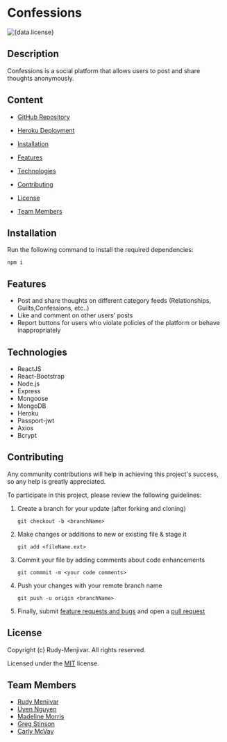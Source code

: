 # Confessions
![{data.license}](https://shields.io/badge/license-MIT-green)


## Description
Confessions is a social platform that allows users to post and share thoughts anonymously.


## Content

* [GitHub Repository](https://github.com/Rudy-Menjivar/confessions/)

* [Heroku Deployment](https://app-confessions.herokuapp.com/)

* [Installation](#installation)

* [Features](#features)

* [Technologies](#technologies)

* [Contributing](#contributing)

* [License](#license)

* [Team Members](#team-members)


## Installation

Run the following command to install the required dependencies:
```
npm i
```


## Features
* Post and share thoughts on different category feeds (Relationships, Guilts,Confessions, etc..)
* Like and comment on other users' posts
* Report buttons for users who violate policies of the platform or behave inappropriately


## Technologies
* ReactJS
* React-Bootstrap
* Node.js
* Express
* Mongoose
* MongoDB
* Heroku
* Passport-jwt
* Axios
* Bcrypt


## Contributing
    
Any community contributions will help in achieving this project's success, so any help is greatly appreciated.
    
To participate in this project, please review the following guidelines:
    
1. Create a branch for your update (after forking and cloning)
    
   `git checkout -b <branchName>`
    
2. Make changes or additions to new or existing file & stage it
    
   `git add <fileName.ext>`
    
3. Commit your file by adding comments about code enhancements
    
   `git commmit -m <your code comments>`
    
4. Push your changes with your remote branch name
    
   `git push -u origin <branchName>`
    
5. Finally, submit [feature requests and bugs](https://github.com/Rudy-Menjivar/confessions/issues) and open a [pull request](https://github.com/Rudy-Menjivar/confessions/pulls)
    

## License

Copyright (c) Rudy-Menjivar. All rights reserved.
    
Licensed under the [MIT](./LICENSE.txt) license.


## Team Members
*  <a href="https://github.com/Rudy-Menjivar" target="_blank" rel="noopener noreferrer">
      Rudy Menjivar
   </a>
*  <a href="https://github.com/uyennguyen30696" target="_blank" rel="noopener noreferrer">
      Uyen Nguyen
   </a>
*  <a href="https://github.com/madehopemorr" target="_blank" rel="noopener noreferrer">
      Madeline Morris
   </a>
*  <a href="https://github.com/gstinsonjr42" target="_blank" rel="noopener noreferrer">
      Greg Stinson
   </a>
*  <a href="https://github.com/carly-jm" target="_blank" rel="noopener noreferrer">
      Carly McVay
   </a>